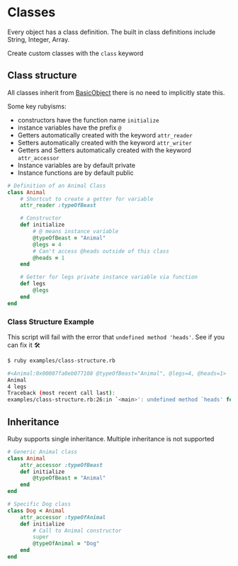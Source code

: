 # Classes

Every object has a class definition.  The built in class definitions include String, Integer, Array.

Create custom classes with the `class` keyword

## Class structure

All classes inherit from [BasicObject](https://ruby-doc.org/core-2.5.3/BasicObject.html) there is no need to implicitly state this.

Some key rubyisms:

- constructors have the function name `initialize`
- instance variables have the prefix `@`
- Getters automatically created with the keyword `attr_reader`
- Setters automatically created with the keyword `attr_writer`
- Getters and Setters automatically created with the keyword `attr_accessor`
- Instance variables are by default private
- Instance functions are by default public

```ruby
# Definition of an Animal Class
class Animal
    # Shortcut to create a getter for variable
    attr_reader :typeOfBeast

    # Constructor
    def initialize
        # @ means instance variable
        @typeOfBeast = "Animal"
        @legs = 4
        # Can't access @heads outside of this class
        @heads = 1
    end

    # Getter for legs private instance variable via function
    def legs
        @legs
    end
end
```

### Class Structure Example

This script will fail with the error that `undefined method 'heads'`.  See if you can fix it 🛠

```bash
$ ruby examples/class-structure.rb

#<Animal:0x00007fa0eb077108 @typeOfBeast="Animal", @legs=4, @heads=1>
Animal
4 legs
Traceback (most recent call last):
examples/class-structure.rb:26:in `<main>': undefined method `heads' for #<Animal:0x00007fa0eb077108> (NoMethodError)
```

## Inheritance

Ruby supports single inheritance.  Multiple inheritance is not supported

```ruby
# Generic Animal class
class Animal
    attr_accessor :typeOfBeast
    def initialize
        @typeOfBeast = "Animal"
    end
end

# Specific Dog class
class Dog < Animal
    attr_accessor :typeOfAnimal
    def initialize
        # Call to Animal constructor
        super
        @typeOfAnimal = "Dog"
    end
end
```